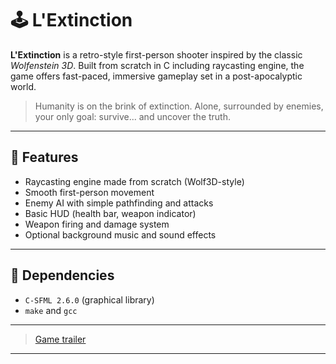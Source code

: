 # 🕹️ L'Extinction

**L'Extinction** is a retro-style first-person shooter inspired by the classic *Wolfenstein 3D*. Built from scratch in C including raycasting engine, the game offers fast-paced, immersive gameplay set in a post-apocalyptic world.

> Humanity is on the brink of extinction. Alone, surrounded by enemies, your only goal: survive... and uncover the truth.

---

## 🚀 Features

- Raycasting engine made from scratch (Wolf3D-style)
- Smooth first-person movement
- Enemy AI with simple pathfinding and attacks
- Basic HUD (health bar, weapon indicator)
- Weapon firing and damage system
- Optional background music and sound effects

---

## 🧱 Dependencies

- `C-SFML 2.6.0` (graphical library)
- `make` and `gcc`

---

> [Game trailer](https://www.youtube.com/watch?v=7cYyM-dj6So)

---
